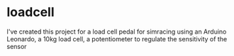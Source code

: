 # loadcell

I've created this project for a load cell pedal for simracing using an Arduino Leonardo, a 10kg load cell, a potentiometer to regulate the sensitivity of the sensor
